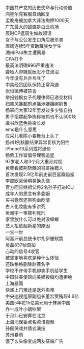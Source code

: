 中国共产党的历史使命与行动价值  
鸿星尔克客服自动回复  
孟晚舟被加拿大非法拘押1000天  
广东最大的蟑螂是白云机场  
辰时CP逛周生如故超话  
女子与公公发生口角后被杀害  
唐嫣连续5年资助藏族女学生  
湖州iPad失主遭网暴  
CPA打卡  
最高法明确996严重违法  
聋哑人带娃就医忍不住流泪  
今年没有乒乒乓乓了  
中美经贸团队保持正常沟通  
张恒微博被禁言  
举报钱枫女子代理律师已递交材料  
扫黑风暴超前点播涉嫌捆绑销售  
杨幂问大家12年里发过多少张自拍  
男子招嫖起争执称被抓也不认500块  
虞书欣蓝色挑染长发  
emo是什么意思  
应采儿看陈小春舞台上头了  
扬州1例核酸结果异常复核为阳性  
iPhone13系列或将涨价  
杨紫工作室倡导理智追星  
97岁老人和3个月大重孙对视  
黄奕看披荆斩棘的哥哥挽错人  
首次发现2.9亿年前史前巨鲨瓣齿鲨  
李晨欧豪侯明昊换头像  
官方回应继祖父将2名孙子打进ICU  
成年人的思念有多委婉  
买书竟然还带狗血剧情  
古人化妆能有多讲究  
吴谢宇一审被判死刑  
家里放什么可以绝对没蟑螂  
艺人拒绝超新星的原因  
一生一世  
阿富汗前总统卡尔扎伊被软禁  
吴磊837帧自拍  
心动的信号4收官  
被坚定地喜欢是种什么体验  
还珠格格删除赵薇名字  
学校不许带手机却卖手机给学生  
中国驻美使馆向美媒投稿均遭拒绝  
上海暴雨  
快递上门难还是送外卖难  
中央巡视组原副组长董宏受贿超4.6亿  
美国5年花15亿美元用于抹黑中国  
乔一成叶小朗吵架  
于月仙已安葬在北京  
上海消保委点名腾讯视频  
孙俪哭戏共情式演技  
苏州暴雨  
饿了么头像变成网友征婚广告  
